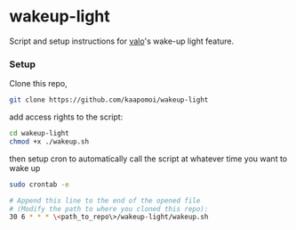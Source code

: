 # wakeup-light


Script and setup instructions for [valo](https://github.com/kaapomoi/valo)'s wake-up light feature.

### Setup

Clone this repo,
```bash
git clone https://github.com/kaapomoi/wakeup-light
```

add access rights to the script:
```bash
cd wakeup-light
chmod +x ./wakeup.sh
```

then setup cron to automatically call the script at whatever time you want to wake up
```bash
sudo crontab -e

# Append this line to the end of the opened file
# (Modify the path to where you cloned this repo):
30 6 * * * \<path_to_repo\>/wakeup-light/wakeup.sh
```

